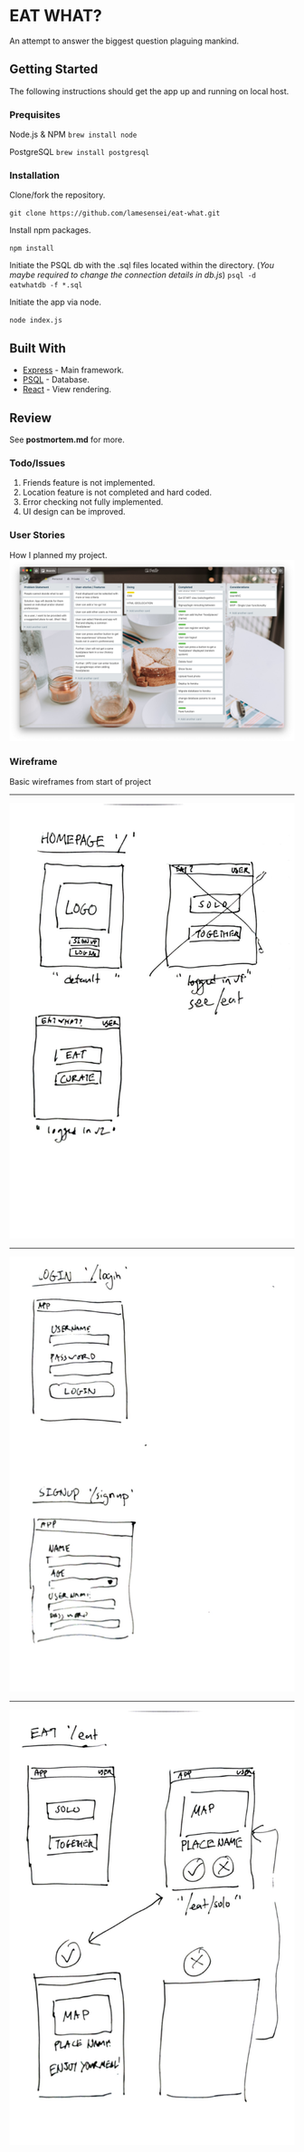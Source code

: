 # EAT WHAT?

An attempt to answer the biggest question plaguing mankind.

## Getting Started

The following instructions should get the app up and running on local host.

### Prequisites
Node.js & NPM
`brew install node`

PostgreSQL
`brew install postgresql`

### Installation

Clone/fork the repository.

`git clone https://github.com/lamesensei/eat-what.git`

Install npm packages.

`npm install`

Initiate the PSQL db with the .sql files located within the directory. (_You maybe required to change the connection details in db.js_)
`psql -d eatwhatdb -f *.sql`

Initiate the app via node.

`node index.js`

## Built With

- [Express](https://nodejs.org/en/) - Main framework.
- [PSQL](https://postgresql.com) - Database.
- [React](https://reactjs.org) - View rendering.

## Review
See **postmortem.md** for more.

### Todo/Issues

1. Friends feature is not implemented.
2. Location feature is not completed and hard coded.
3. Error checking not fully implemented.
4. UI design can be improved.

### User Stories
How I planned my project.
![userstoriesimage](trelloboard.png)
### Wireframe
Basic wireframes from start of project

---

![wireframe1](wireframe1.jpg)

---

![wireframe1](wireframe2.jpg)

---

![wireframe1](wireframe3.jpg)
